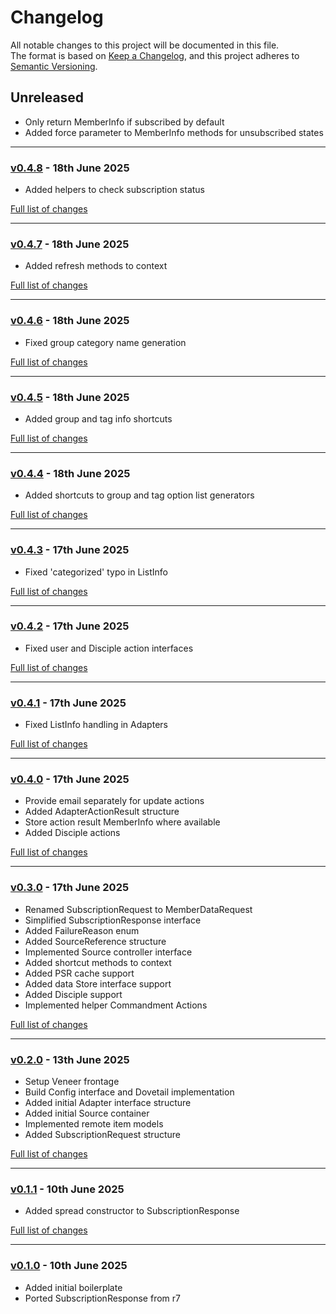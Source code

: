 # Changelog

All notable changes to this project will be documented in this file.<br>
The format is based on [Keep a Changelog](https://keepachangelog.com/en/1.0.0/),
and this project adheres to [Semantic Versioning](https://semver.org/spec/v2.0.0.html).

## Unreleased
- Only return MemberInfo if subscribed by default
- Added force parameter to MemberInfo methods for unsubscribed states

---

### [v0.4.8](https://github.com/decodelabs/telegraph/commits/v0.4.8) - 18th June 2025

- Added helpers to check subscription status

[Full list of changes](https://github.com/decodelabs/telegraph/compare/v0.4.7...v0.4.8)

---

### [v0.4.7](https://github.com/decodelabs/telegraph/commits/v0.4.7) - 18th June 2025

- Added refresh methods to context

[Full list of changes](https://github.com/decodelabs/telegraph/compare/v0.4.6...v0.4.7)

---

### [v0.4.6](https://github.com/decodelabs/telegraph/commits/v0.4.6) - 18th June 2025

- Fixed group category name generation

[Full list of changes](https://github.com/decodelabs/telegraph/compare/v0.4.5...v0.4.6)

---

### [v0.4.5](https://github.com/decodelabs/telegraph/commits/v0.4.5) - 18th June 2025

- Added group and tag info shortcuts

[Full list of changes](https://github.com/decodelabs/telegraph/compare/v0.4.4...v0.4.5)

---

### [v0.4.4](https://github.com/decodelabs/telegraph/commits/v0.4.4) - 18th June 2025

- Added shortcuts to group and tag option list generators

[Full list of changes](https://github.com/decodelabs/telegraph/compare/v0.4.3...v0.4.4)

---

### [v0.4.3](https://github.com/decodelabs/telegraph/commits/v0.4.3) - 17th June 2025

- Fixed 'categorized' typo in ListInfo

[Full list of changes](https://github.com/decodelabs/telegraph/compare/v0.4.2...v0.4.3)

---

### [v0.4.2](https://github.com/decodelabs/telegraph/commits/v0.4.2) - 17th June 2025

- Fixed user and Disciple action interfaces

[Full list of changes](https://github.com/decodelabs/telegraph/compare/v0.4.1...v0.4.2)

---

### [v0.4.1](https://github.com/decodelabs/telegraph/commits/v0.4.1) - 17th June 2025

- Fixed ListInfo handling in Adapters

[Full list of changes](https://github.com/decodelabs/telegraph/compare/v0.4.0...v0.4.1)

---

### [v0.4.0](https://github.com/decodelabs/telegraph/commits/v0.4.0) - 17th June 2025

- Provide email separately for update actions
- Added AdapterActionResult structure
- Store action result MemberInfo where available
- Added Disciple actions

[Full list of changes](https://github.com/decodelabs/telegraph/compare/v0.3.0...v0.4.0)

---

### [v0.3.0](https://github.com/decodelabs/telegraph/commits/v0.3.0) - 17th June 2025

- Renamed SubscriptionRequest to MemberDataRequest
- Simplified SubscriptionResponse interface
- Added FailureReason enum
- Added SourceReference structure
- Implemented Source controller interface
- Added shortcut methods to context
- Added PSR cache support
- Added data Store interface support
- Added Disciple support
- Implemented helper Commandment Actions

[Full list of changes](https://github.com/decodelabs/telegraph/compare/v0.2.0...v0.3.0)

---

### [v0.2.0](https://github.com/decodelabs/telegraph/commits/v0.2.0) - 13th June 2025

- Setup Veneer frontage
- Build Config interface and Dovetail implementation
- Added initial Adapter interface structure
- Added initial Source container
- Implemented remote item models
- Added SubscriptionRequest structure

[Full list of changes](https://github.com/decodelabs/telegraph/compare/v0.1.1...v0.2.0)

---

### [v0.1.1](https://github.com/decodelabs/telegraph/commits/v0.1.1) - 10th June 2025

- Added spread constructor to SubscriptionResponse

[Full list of changes](https://github.com/decodelabs/telegraph/compare/v0.1.0...v0.1.1)

---

### [v0.1.0](https://github.com/decodelabs/telegraph/commits/v0.1.0) - 10th June 2025

- Added initial boilerplate
- Ported SubscriptionResponse from r7
